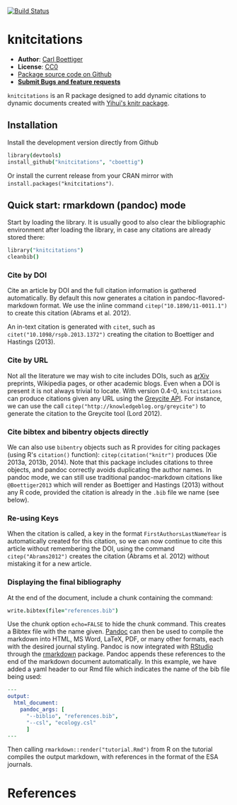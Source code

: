 <!--
%\VignetteEngine{knitr::knitr}
%\VignetteIndexEntry{An introduction to knitcitations}
-->

<p><a href="https://travis-ci.org/cboettig/knitcitations"><img src="https://travis-ci.org/cboettig/knitcitations.svg" alt="Build Status" /></a></p>
<h1 id="knitcitations">knitcitations</h1>
<ul>
<li><strong>Author</strong>: <a href="http://www.carlboettiger.info/">Carl Boettiger</a></li>
<li><strong>License</strong>: <a href="http://creativecommons.org/publicdomain/zero/1.0/">CC0</a></li>
<li><a href="https://github.com/cboettig/knitcitations">Package source code on Github</a></li>
<li><a href="https://github.com/cboettig/knitcitations/issues"><strong>Submit Bugs and feature requests</strong></a></li>
</ul>
<p><code>knitcitations</code> is an R package designed to add dynamic citations to dynamic documents created with <a href="https://github.com/yihui/knitr">Yihui's knitr package</a>.</p>
<h2 id="installation">Installation</h2>
<p>Install the development version directly from Github</p>
<pre class="sourceCode coffee"><code class="sourceCode coffee">library<span class="kw">(</span>devtools<span class="kw">)</span>
install_github<span class="kw">(</span><span class="st">&quot;knitcitations&quot;</span><span class="kw">,</span> <span class="st">&quot;cboettig&quot;</span><span class="kw">)</span></code></pre>
<p>Or install the current release from your CRAN mirror with <code>install.packages(&quot;knitcitations&quot;)</code>.</p>
<h2 id="quick-start-rmarkdown-pandoc-mode">Quick start: rmarkdown (pandoc) mode</h2>
<p>Start by loading the library. It is usually good to also clear the bibliographic environment after loading the library, in case any citations are already stored there:</p>
<pre class="sourceCode coffee"><code class="sourceCode coffee">library<span class="kw">(</span><span class="st">&quot;knitcitations&quot;</span><span class="kw">)</span>
cleanbib<span class="kw">()</span></code></pre>
<h3 id="cite-by-doi">Cite by DOI</h3>
<p>Cite an article by DOI and the full citation information is gathered automatically. By default this now generates a citation in pandoc-flavored-markdown format. We use the inline command <code>citep(&quot;10.1890/11-0011.1&quot;)</code> to create this citation <span class="citation">(Abrams et al. 2012)</span>.</p>
<p>An in-text citation is generated with <code>citet</code>, such as <code>citet(&quot;10.1098/rspb.2013.1372&quot;)</code> creating the citation to <span class="citation">Boettiger and Hastings (2013)</span>.</p>
<h3 id="cite-by-url">Cite by URL</h3>
<p>Not all the literature we may wish to cite includes DOIs, such as <a href="http://arxiv.org">arXiv</a> preprints, Wikipedia pages, or other academic blogs. Even when a DOI is present it is not always trivial to locate. With version 0.4-0, <code>knitcitations</code> can produce citations given any URL using the <a href="http://greycite.knowledgeblog.org">Greycite API</a>. For instance, we can use the call <code>citep(&quot;http://knowledgeblog.org/greycite&quot;)</code> to generate the citation to the Greycite tool <span class="citation">(Lord 2012)</span>.</p>
<h3 id="cite-bibtex-and-bibentry-objects-directly">Cite bibtex and bibentry objects directly</h3>
<p>We can also use <code>bibentry</code> objects such as R provides for citing packages (using R's <code>citation()</code> function): <code>citep(citation(&quot;knitr&quot;)</code> produces <span class="citation">(Xie 2013a, 2013b, 2014)</span>. Note that this package includes citations to three objects, and pandoc correctly avoids duplicating the author names. In pandoc mode, we can still use traditional pandoc-markdown citations like <code>@Boettiger2013</code> which will render as <span class="citation">Boettiger and Hastings (2013)</span> without any R code, provided the citation is already in the <code>.bib</code> file we name (see below).</p>
<h3 id="re-using-keys">Re-using Keys</h3>
<p>When the citation is called, a key in the format <code>FirstAuthorsLastNameYear</code> is automatically created for this citation, so we can now continue to cite this article without remembering the DOI, using the command <code>citep(&quot;Abrams2012&quot;)</code> creates the citation <span class="citation">(Abrams et al. 2012)</span> without mistaking it for a new article.</p>
<h3 id="displaying-the-final-bibliography">Displaying the final bibliography</h3>
<p>At the end of the document, include a chunk containing the command:</p>
<pre class="sourceCode coffee"><code class="sourceCode coffee">write<span class="kw">.</span>bibtex<span class="kw">(</span>file<span class="kw">=</span><span class="st">&quot;references.bib&quot;</span><span class="kw">)</span></code></pre>
<p>Use the chunk option <code>echo=FALSE</code> to hide the chunk command. This creates a Bibtex file with the name given. <a href="http://johnmacfarlane.net/pandoc">Pandoc</a> can then be used to compile the markdown into HTML, MS Word, LaTeX, PDF, or many other formats, each with the desired journal styling. Pandoc is now integrated with <a href="http://rstudio.com">RStudio</a> through the <a href="http://rmarkdown.rstudio.com">rmarkdown</a> package. Pandoc appends these references to the end of the markdown document automatically. In this example, we have added a yaml header to our Rmd file which indicates the name of the bib file being used:</p>
<pre class="sourceCode yaml"><code class="sourceCode yaml"><span class="ot">---</span>
<span class="fu">output:</span> 
  <span class="fu">html_document:</span>
    <span class="fu">pandoc_args:</span> <span class="kw">[</span>
      <span class="st">&quot;--biblio&quot;</span><span class="kw">,</span> <span class="st">&quot;references.bib&quot;</span><span class="kw">,</span>
      <span class="st">&quot;--csl&quot;</span><span class="kw">,</span> <span class="st">&quot;ecology.csl&quot;</span>
      <span class="kw">]</span>
<span class="ot">---</span></code></pre>
<p>Then calling <code>rmarkdown::render(&quot;tutorial.Rmd&quot;)</code> from R on the tutorial compiles the output markdown, with references in the format of the ESA journals.</p>
<h1 id="references">References</h1>
<!--

At the end of our document we can generate the traditional "References" or "Works Cited" list in a knitr block using the chunk option `results='asis'` to display as text rather than code:  


```coffee
bibliography()
```


- Peter A. Abrams, Lasse Ruokolainen, Brian J. Shuter, Kevin S. McCann,   (2012) Harvesting Creates Ecological Traps: Consequences of Invisible Mortality Risks in Predator–Prey Metacommunities.  *Ecology*  **93**  [10.1890/11-0011.1](http://dx.doi.org/10.1890/11-0011.1)
- Carl Boettiger,   (2012) knitcitations: Citations for knitr markdown files.  [https://github.com/cboettig/knitcitations](https://github.com/cboettig/knitcitations)
- Yihui Xie,   (2013) knitr: A general-purpose package for dynamic report generation in R.  [http://yihui.name/knitr/](http://yihui.name/knitr/)
- Phillip Lord,   (2012) Greycite.  *Knowledge Blog*  [http://knowledgeblog.org/greycite](http://knowledgeblog.org/greycite)


Other formats can be given as options to `bibliography`, as described in the help documentation, `?bibliography`.  For instance, we can specify the format as "markdown".  The custom formats "markdown" and "rdfa" take an additional argument, "ordering", which can specify what elements we want to print and what order they should be given in.  For instance, we can omit everything but the authors, year, and journal, given in that order:


```coffee
bibliography("markdown", ordering = c("authors", "year", "journal"))
```


- Peter A. Abrams, Lasse Ruokolainen, Brian J. Shuter, Kevin S. McCann,   (2012)  *Ecology*
- Carl Boettiger,   (2012)
- Yihui Xie,   (2013)
- Phillip Lord,   (2012)  *Knowledge Blog*


(Note that since version 0.5, "markdown" is the default and can be omitted)

### Links and tooltips

In-text citations are now linked by default to the article.  We can turn this on or off in a single citation like so: `citep("Abrams2012", linked=TRUE)`, creating the citation (<a href="http://dx.doi.org/10.1890/11-0011.1">Abrams _et. al._ 2012</a>).  We can toggle this behavior on or off globally using `cite_options(linked=TRUE)` at the beginning of our document.  


Using the popular javascript library from [bootstrap](http://twitter.github.com/bootstrap), we can tell `knitcitations` to include a javascript tooltip on mouseover.  (This effect will not work inside a github repo due the the lack of the javascript library, but can easily be deployed on a website, see Boettiger (2013). This function is off by default can be toggled on or off in the same way, `cite_options(tooltip=TRUE)`.  

![Screenshot of citation produced with a tooltip.](http://farm9.staticflickr.com/8233/8499745634_04a13fe93e_o.png)

## Semantics 

### CiTO  

Additional semantic markup can be added the the citations themselves, such as the reason for the citation.  For instance, we can identify that we have used the method from Shotton (2010) with the inline command `citet("10.1186/2041-1480-1-S1-S6", cito = "usesMethodIn")`.  

More discussion on using `knitcitations` for CITO and semantic markup can be found in Boettiger (2013).  



-->




<div class="references">
<p>Abrams, P. A., L. Ruokolainen, B. J. Shuter, and K. S. McCann. 2012. Harvesting creates ecological traps: consequences of invisible mortality risks in predator–prey metacommunities. Ecology 93:281–293.</p>
<p>Boettiger, C., and A. Hastings. 2013. no early warning signals for stochastic transitions: insights from large deviation theory. Proceedings of The Royal Society B: Biological Sciences 280:20131372–20131372.</p>
<p>Lord, P. 2012. Greycite. <a href="http://knowledgeblog.org/greycite">http://knowledgeblog.org/greycite</a>.</p>
<p>Xie, Y. 2013a. knitr: a general-purpose package for dynamic report generation in r.</p>
<p>Xie, Y. 2013b. Dynamic documents with R and knitr. Chapman; Hall/CRCBoca Raton, Florida.</p>
<p>Xie, Y. 2014. knitr: a comprehensive tool for reproducible research in R. <em>in</em> V. Stodden, F. Leisch, and R. D. Peng, editors. Implementing reproducible computational research. Chapman; Hall/CRC.</p>
</div>
